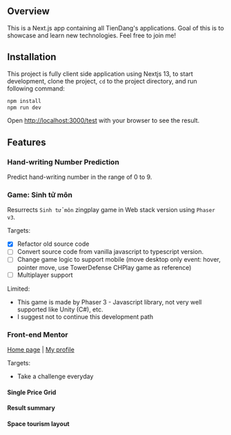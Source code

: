 ## Overview
This is a Next.js app containing all TienDang's applications. Goal of this is to showcase and learn new technologies. Feel free to join me!

## Installation
This project is fully client side application using Nextjs 13, to start development, clone the project, `cd` to the project directory, and run following command:

```bash
npm install
npm run dev
```
Open [http://localhost:3000/test](http://localhost:3000) with your browser to see the result.

## Features
### Hand-writing Number Prediction
Predict hand-writing number in the range of 0 to 9.

### Game: Sinh tử môn
Resurrects `Sinh tử môn` zingplay game in Web stack version using `Phaser v3`.

Targets:
   - [x] Refactor old source code
   - [ ] Convert source code from vanilla javascript to typescript version.
   - [ ] Change game logic to support mobile (move desktop only event: hover, pointer move, use TowerDefense CHPlay game as reference)
   - [ ] Multiplayer support

Limited:
   - This game is made by Phaser 3 - Javascript library, not very well supported like Unity (C#), etc.
   - I suggest not to continue this development path

### Front-end Mentor
[Home page](https://www.frontendmentor.io/) | [My profile](https://www.frontendmentor.io/profile/quoctienkt)

Targets:
   - Take a challenge everyday

#### Single Price Grid
#### Result summary
#### Space tourism layout
